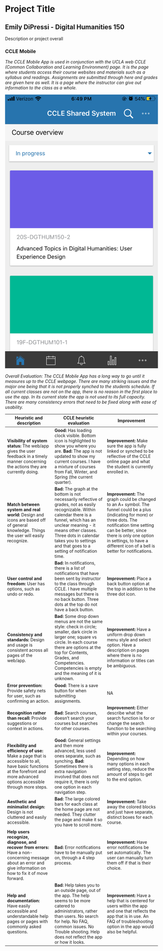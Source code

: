 # Project Title 
## Emily DiPressi - Digital Humanities 150

Description or project overall 

### CCLE Mobile 
*The CCLE Mobile App is used in conjunction with the UCLA web CCLE (Common Collaboration and Learning Environment) page. It is the page where students access their course websites and materials such as a syllabus and readings. Assignments are submitted through here and grades are given here as well. It is a page where the instructor can give out information to the class as a whole.* 

![CCLE Mobile Screenshot](CCLE-Mobile.png)

*Overall Evaluation: The CCLE Mobile App has a long way to go until it measures up to the CCLE webpage. There are many striking issues and the major one being that it is not properly synched to the students schedule. If all current classes are not on the app, there is no reason in the first place to use the app. In its current state the app is not used to its full capacity. There are many consistency errors that need to be fixed along with ease of usability.*

Heuristic and description | CCLE heuristic evaluation | Improvement 
--------------------------|---------------------------|------------
**Visibility of system status:** The web/app gives the user feedback in a timely manner concerning the actions they are currently doing. | **Good:** Has loading clock visible. Bottom icon is highlighted to show you where you are. **Bad:** The app is not updated to show my current courses. I have a mixture of courses from Fall, Winter, and Spring (the current quarter). | **Improvement:** Make sure the app is fully linked or synched to be reflective of the CCLE online page and what the student is currently enrolled in.
**Match between system and real world:** Design and icons are based off of general knowledge. Things the user will easily recognize. | **Bad:** The graph at the bottom is not necessarily reflective of grades, not as easily recognizable. Within calendar there is a funnel, which has an unclear meaning - it means other classes. Three dots in calendar takes you to settings and that goes to a setting of notification time. | **Improvement:** The graph could be changed to an A+ symbol. The funnel could be a plus (indicating for more) or three dots. The notification time setting can be better, since there is only one option in settings, to have a different icon of a bell is better for notifications.
**User control and freedom:** User has options, such as undo or redo. | **Bad:** In notifications, there is a list of notifications that have been sent by instructor to the class through CCLE. I have multiple messages but there is no back button. Three dots at the top do not have a back button. | **Improvement:** Place a back button option at the top in addition to the three dot icon.
**Consistency and standards:** Design and usage is consistent across all pages of the web/app. | **Bad:** Some drop down menus are not the same style: check in circle; smaller, dark circle in larger one; square vs circle. In each course there are options at the top for Contents, Grades, and Competencies. Competencies is empty and the meaning of it is unknown. | **Improvement:** Have a uniform drop down menu style and select option. Have a description on pages where there is no information or titles can be ambiguous. 
**Error prevention:** Provide safety nets for user, such as confirming an action. | **Good:** There is a save button for when submitting assignments. | NA
**Recognition rather than recall:** Provide suggestions or context in actions. | **Bad:** Search courses, doesn’t search your courses but searches for other courses. | **Improvement:** Either describe what the search function is for or change the search function to be searching within your courses. 
**Flexibility and efficiency of use:** Make a page that is accessible to all, have basic functions at the forefront and more advanced options accessible through more steps. |**Good:** General settings and then more advanced, less used ones separate, such as synching. **Bad:** Sometimes there is extra navigation involved that does not require it, there is only one option in each navigation step. | **Improvement:** Depending on how many options in each setting step, reduce the amount of steps to get to the end option.
**Aesthetic and minimalist design:** Design is not cluttered and easily accessible. | **Bad:** The large colored bars for each class at the home page are not needed. They clutter the page and make it so you have to scroll more. | **Improvement:** Take away the colored blocks and just have separate, distinct boxes for each course.
**Help users recognize, diagnose, and recover from errors:** Have a non-concerning message about an error and give information on how to fix it of move forward. | **Bad:** Error notifications have to be manually put on, through a 4 step process. | **Improvement:** Have error notifications be set automatically. The user can manually turn them off if that is their choice.
**Help and documentation:** Have easily accessible and understandable help pages or pages with commonly asked questions. | **Bad:** Help takes you to an outside page, out of the app. The help seems to be more catered to administrators, rather than users. No search for help. No FAQ, common issues. No Trouble shooting. Help does not reflect the app or how it looks. | **Improvement:** Have a help that is centered for users within the app and one that reflects the app that is in use. An FAQ of troubleshooting option in the app would also be helpful. 
